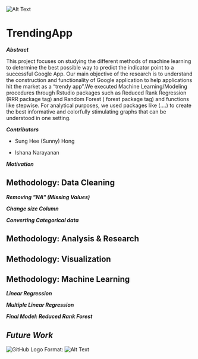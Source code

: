 



![Alt Text](https://thumbs.gfycat.com/UntimelyFrankFattaileddunnart-small.gif)
# TrendingApp #



_**Abstract**_

This project focuses on studying the different methods of machine learning to determine the best possible way to predict the indicator point to a successful Google App. Our main objective of the research is to understand the construction and functionality of Google application to help applications hit the market as a “trendy app”.We executed Machine Learning/Modeling procedures through Rstudio packages such as Reduced Rank Regression (RRR package tag) and Random Forest ( forest package tag) and functions like stepwise. For analytical purposes, we used packages like (....) to create the best informative and colorfully stimulating graphs that can be understood in one setting. 


***Contributors***

*  Sung Hee (Sunny) Hong
 
* Ishana Narayanan


***Motivation***


## Methodology: Data Cleaning ##

***Removing "NA" (Missing Values)***

***Change size Column***

***Converting Categorical data***



## Methodology: Analysis & Research ##


## Methodology: Visualization ##

## Methodology: Machine Learning ##

***Linear Regression***

***Multiple Linear Regression***

***Final Model: Reduced Rank Forest***


## *Future Work* ##



![GitHub Logo](/images/logo.png)
Format: ![Alt Text](url)

